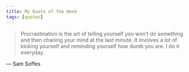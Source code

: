 ```yaml
---
title: My Quote of the Week
tags: [quotes]
---
```


> Procrastination is the art of telling yourself you won’t do something and then chaning your mind at the last minute. It involves a lot of kicking yourself and reminding yourself how dumb you are. I do it everyday.

— Sam Soffes
